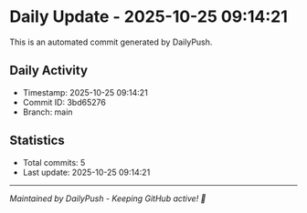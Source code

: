 # Daily Update - 2025-10-25 09:14:21

This is an automated commit generated by DailyPush.

## Daily Activity
- Timestamp: 2025-10-25 09:14:21
- Commit ID: 3bd65276
- Branch: main

## Statistics
- Total commits: 5
- Last update: 2025-10-25 09:14:21

---
*Maintained by DailyPush - Keeping GitHub active! 🚀*
